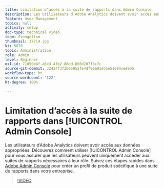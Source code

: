```yaml
---
title: Limitation d’accès à la suite de rapports dans Admin Console
description: Les utilisateurs d’Adobe Analytics doivent avoir accès aux données appropriées. Découvrez comment utiliser Admin Console pour vous assurer que les utilisateurs peuvent uniquement accéder aux suites de rapports nécessaires à leur rôle. Suivez ces étapes rapides dans Adobe Admin Console pour créer un profil de produit spécifique à une suite de rapports dans votre entreprise.
feature: User Management
topics: null
activity: setup
doc-type: technical video
team: Evangelism
thumbnail: 37714.jpg
kt: 5870
topic: Administration
role: Admin
level: Beginner
exl-id: 71050e4f-a6e3-4fe2-88dd-866d207f6c7c
source-git-commit: 32424f3f2b05952fe4df9ea91dcbe51684cee905
workflow-type: ht
source-wordcount: '122'
ht-degree: 100%

---
```


# Limitation d’accès à la suite de rapports dans [!UICONTROL Admin Console]

Les utilisateurs d’Adobe Analytics doivent avoir accès aux données appropriées. Découvrez comment utiliser [!UICONTROL Admin Console] pour vous assurer que les utilisateurs peuvent uniquement accéder aux suites de rapports nécessaires à leur rôle. Suivez ces étapes rapides dans [Adobe Admin Console](https://adminconsole.adobe.com/fr) pour créer un profil de produit spécifique à une suite de rapports dans votre entreprise.

>[!VIDEO](https://video.tv.adobe.com/v/37714/?quality=12&learn=on)
